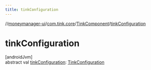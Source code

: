 ```yaml
---
title: tinkConfiguration
---
```

//[moneymanager-ui](../../../index.html)/[com.tink.core](../index.html)/[TinkComponent](index.html)/[tinkConfiguration](tink-configuration.html)



# tinkConfiguration



[androidJvm]\
abstract val [tinkConfiguration](tink-configuration.html): [TinkConfiguration](../../com.tink.service.network/-tink-configuration/index.html)




